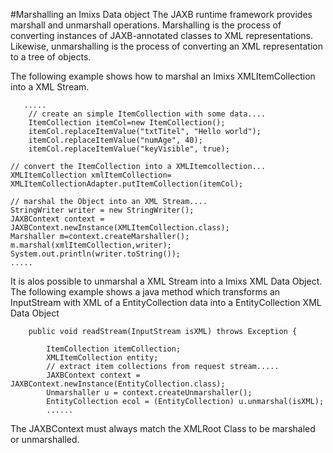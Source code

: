 
#Marshalling an Imixs Data object
The JAXB runtime framework provides marshall and unmarshall operations.
Marshalling is the process of converting instances of JAXB-annotated classes to 
 XML representations. Likewise, unmarshalling is the process of converting an XML representation   to a tree of objects.
  
The following example shows how to marshal an Imixs XMLItemCollection into a XML Stream.
  
	   .....
		// create an simple ItemCollection with some data....
		ItemCollection itemCol=new ItemCollection();
		itemCol.replaceItemValue("txtTitel", "Hello world");
		itemCol.replaceItemValue("numAge", 40);
		itemCol.replaceItemValue("keyVisible", true);
		
	// convert the ItemCollection into a XMLItemcollection...
	XMLItemCollection xmlItemCollection= XMLItemCollectionAdapter.putItemCollection(itemCol);

	// marshal the Object into an XML Stream....
	StringWriter writer = new StringWriter();
	JAXBContext context = JAXBContext.newInstance(XMLItemCollection.class);
	Marshaller m=context.createMarshaller();
	m.marshal(xmlItemCollection,writer);
	System.out.println(writer.toString());
    .....

It is alos possible to unmarshal a XML Stream into a Imixs XML Data Object. The following example shows a java method which transforms an InputStream with  XML of a EntityCollection data into a EntityCollection XML Data Object
  
  
    	public void readStream(InputStream isXML) throws Exception {

			ItemCollection itemCollection;
			XMLItemCollection entity;
			// extract item collections from request stream.....
			JAXBContext context = JAXBContext.newInstance(EntityCollection.class);
			Unmarshaller u = context.createUnmarshaller();
			EntityCollection ecol = (EntityCollection) u.unmarshal(isXML);
			......
  
The JAXBContext must always match the XMLRoot Class to be marshaled or unmarshalled.
    